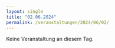 ```yaml
---
layout: single
title: "02.06.2024"
permalink: /veranstaltungen/2024/06/02/
---
```


Keine Veranstaltung an diesem Tag.
